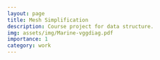 ```yaml
---
layout: page
title: Mesh Simplification
description: Course project for data structure.
img: assets/img/Marine-vggdiag.pdf
importance: 1
category: work
---
```

